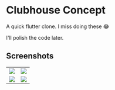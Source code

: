 # Clubhouse Concept

A quick flutter clone. I miss doing these 😂

I'll polish the code later.


## Screenshots
<table>
  <tr>
    <td>
      <img src="https://pbs.twimg.com/media/E4QJcbPWUAchv-0?format=jpg&name=4096x4096" />
    </td>
    <td>
      <img src="https://pbs.twimg.com/media/E4QJcbvXMAAhg44?format=jpg&name=4096x4096" />
    </td>
  </tr>
  <tr>
    <td>
      <img src="https://pbs.twimg.com/media/E4QJccaWQA0yZsN?format=jpg&name=4096x4096" />
    </td>
    <td>
      <img src="https://pbs.twimg.com/media/E4QJcdCWEAs1Q9q?format=jpg&name=4096x4096" />
    </td>
  </tr>
</table>

